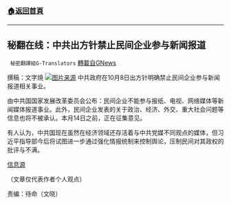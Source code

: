 ###  [:house:返回首頁](https://github.com/ourhimalayas/txt)
---


## 秘翻在线：中共出方针禁止民间企业参与新闻报道
` 秘密翻譯組G-Translators` [轉載自GNews](https://gnews.org/zh-hans/1583760/)

撰稿：文字焼
![](https://assets.gnews.org/wp-content/uploads/2021/10/16337904841.png)[图片来源](https://news.yahoo.co.jp/articles/58c9c28e2443fad4ca7ccada9b225a972c0aff4d/images/000)
中共政府在10月8日出方针明确禁止民间企业参与新闻报道相关事业。

由中共国国家发展改革委员会公布：民间企业不能参与报纸、电视、网络媒体等新闻媒体报道事业。此外，民间企业发表的关于政治、经济、外交、重大社会问题等信息也将不被承认。本月14日之前，正在征集意见。

有人认为，中共国现在虽然在经济领域还存活着与中共党媒不同观点的媒体，但习近平指导部今后将试图进一步通过强化情报统制来控制舆论，压制民间对其政权的批评与不满。

[信息源](https://news.yahoo.co.jp/articles/58c9c28e2443fad4ca7ccada9b225a972c0aff4d/images/000)

（文章仅代表作者个人观点）

责编：待命（文晓）
